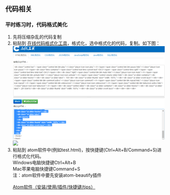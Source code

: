 ## 代码相关
### 平时练习时，代码格式美化
1. 先将压缩杂乱的代码复制<br>
2. 粘贴到 [在线代码格式化工具](https://tool.oschina.net/codeformat/html)，格式化，选中格式化的代码，复制。如下图：<br>
  ![](https://github.com/jingfeidi/jingfeidi.github.io/blob/master/front-end-notes/tips/img/20200526131338.png)<br>
 ![](https://www.wangbase.com/blogimg/asset/202005/bg2020051711.jpg)
3. 粘贴到 atom软件中(例如test.html)，按快捷键(Ctrl+Alt+B/Command+S)进行格式化代码。<br>
Windows电脑快捷键Ctrl+Alt+B<br>
Mac苹果电脑快捷键Command+S<br>
注：atom软件中要先安装atom-beautify插件<br><br>
[Atom软件（安装/使用/插件/快捷键/tips）](https://github.com/jingfeidi/jingfeidi.github.io/blob/master/software-tools/atom.md)<br>

